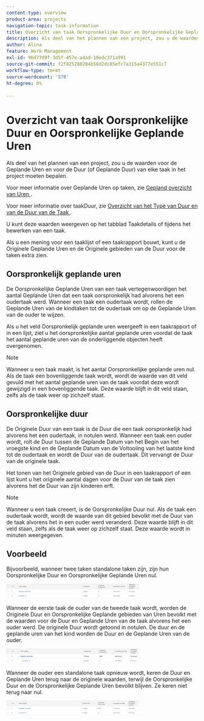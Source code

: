 ```yaml
---
content-type: overview
product-area: projects
navigation-topic: task-information
title: Overzicht van taak Oorspronkelijke Duur en Oorspronkelijke Geplande Uren
description: Als deel van het plannen van een project, zou u de waarden voor de Geplande Uren en voor de Duur (of Geplande Duur) van elke taak in het project moeten bepalen.
author: Alina
feature: Work Management
exl-id: 96d77d9f-3d5f-457e-a4ad-10edc371a991
source-git-commit: f2f825280204b56d2dc85efc7a315a4377e551c7
workflow-type: tm+mt
source-wordcount: '578'
ht-degree: 0%

---
```


# Overzicht van taak Oorspronkelijke Duur en Oorspronkelijke Geplande Uren

Als deel van het plannen van een project, zou u de waarden voor de Geplande Uren en voor de Duur (of Geplande Duur) van elke taak in het project moeten bepalen.

Voor meer informatie over Geplande Uren op taken, zie [ Gepland overzicht van Uren ](../../../manage-work/tasks/task-information/planned-hours.md).

Voor meer informatie over taakDuur, zie [ Overzicht van het Type van Duur en van de Duur van de Taak ](../../../manage-work/tasks/taskdurtn/task-duration-and-duration-type.md).

U kunt deze waarden weergeven op het tabblad Taakdetails of tijdens het bewerken van een taak.

Als u een mening voor een taaklijst of een taakrapport bouwt, kunt u de Originele Geplande Uren en de Originele gebieden van de Duur voor de taken extra zien.

## Oorspronkelijk geplande uren

De Oorspronkelijke Geplande Uren van een taak vertegenwoordigen het aantal Geplande Uren dat een taak oorspronkelijk had alvorens het een oudertaak werd. Wanneer een taak een oudertaak wordt, rollen de Geplande Uren van de kindtaken tot de oudertaak om op de Geplande Uren van de ouder te wijzen.

Als u het veld Oorspronkelijk geplande uren weergeeft in een taakrapport of in een lijst, ziet u het oorspronkelijke aantal geplande uren voordat de taak het aantal geplande uren van de onderliggende objecten heeft overgenomen.

>[!NOTE]
>
>Wanneer u een taak maakt, is het aantal Oorspronkelijke geplande uren nul. Als de taak een bovenliggende taak wordt, wordt de waarde van dit veld gevuld met het aantal geplande uren van de taak voordat deze wordt gewijzigd in een bovenliggende taak. Deze waarde blijft in dit veld staan, zelfs als de taak weer op zichzelf staat.

## Oorspronkelijke duur

De Originele Duur van een taak is de Duur die een taak oorspronkelijk had alvorens het een oudertaak, in notulen werd. Wanneer een taak een ouder wordt, rolt de Duur tussen de Geplande Datum van het Begin van het vroegste kind en de Geplande Datum van de Voltooiing van het laatste kind tot de oudertaak en wordt de Duur van de oudertaak. Dit vervangt de Duur van de originele taak.

Het tonen van het Originele gebied van de Duur in een taakrapport of een lijst kunt u het originele aantal dagen voor de Duur van de taak zien alvorens het de Duur van zijn kinderen erft.

>[!NOTE]
>
>Wanneer u een taak creeert, is de Oorspronkelijke Duur nul. Als de taak een oudertaak wordt, wordt de waarde van dit gebied bevolkt met de Duur van de taak alvorens het in een ouder werd veranderd. Deze waarde blijft in dit veld staan, zelfs als de taak weer op zichzelf staat. Deze waarde wordt in minuten weergegeven.

## Voorbeeld

Bijvoorbeeld, wanneer twee taken standalone taken zijn, zijn hun Oorspronkelijke Duur en Oorspronkelijke Geplande Uren nul.

![ original_scheduled_hours_and_duration_without_parent.png ](assets/original-planned-hours-and-duration-without-parent-350x38.png)

Wanneer de eerste taak de ouder van de tweede taak wordt, worden de Originele Duur en Oorspronkelijke Geplande gebieden van Uren bevolkt met de waarden voor de Duur en Geplande Uren van de taak alvorens het een ouder werd. De originele Duur wordt getoond in notulen. De duur en de geplande uren van het kind worden de Duur en de Geplande Uren van de ouder.

![ original_and_scheduled_hours_with_a_parent_task.png ](assets/original-and-planned-hours-with-a-parent-task-350x38.png)

Wanneer de ouder een standalone taak opnieuw wordt, keren de Duur en Geplande Uren terug naar de originele waarden, terwijl de Oorspronkelijke Duur en de Oorspronkelijke Geplande Uren bevolkt blijven. Ze keren niet terug naar nul.

![ original_duration_and_scheduled_hours_after_reversal_of_a_parent.png ](assets/original-duration-and-planned-hours-after-reversal-of-a-parent-350x39.png)
